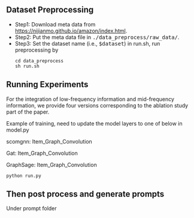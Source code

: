 ## Dataset Preprocessing
- Step1: Download meta data from https://nijianmo.github.io/amazon/index.html.
- Step2: Put the meta data file in <tt>./data_preprocess/raw_data/</tt>.
- Step3: Set the dataset name (i.e., <tt>$dataset</tt>) in run.sh, run preprocessing by 
    ```
    cd data_preprocess
    sh run.sh
    ```
## Running Experiments
For the integration of low-frequency information and mid-frequency information, we provide four versions corresponding to the ablation study part of the paper.

Example of training, need to update the model layers to one of below in model.py

scomgnn: Item_Graph_Convolution 

Gat: Item_Graph_Convolution

GraphSage: Item_Graph_Convolution

```
python run.py
```


## Then post process and generate prompts
Under prompt folder
